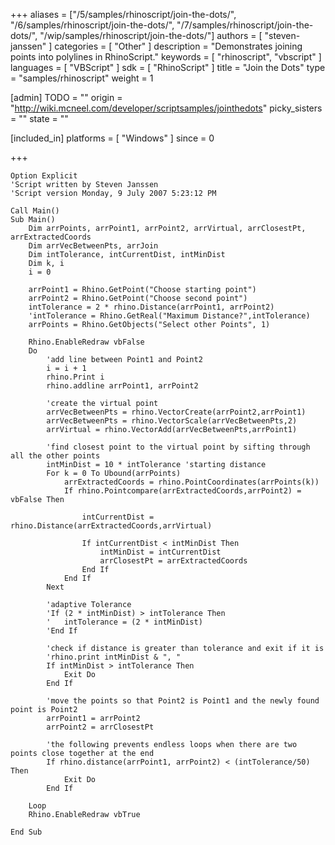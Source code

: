 +++
aliases = ["/5/samples/rhinoscript/join-the-dots/", "/6/samples/rhinoscript/join-the-dots/", "/7/samples/rhinoscript/join-the-dots/", "/wip/samples/rhinoscript/join-the-dots/"]
authors = [ "steven-janssen" ]
categories = [ "Other" ]
description = "Demonstrates joining points into polylines in RhinoScript."
keywords = [ "rhinoscript", "vbscript" ]
languages = [ "VBScript" ]
sdk = [ "RhinoScript" ]
title = "Join the Dots"
type = "samples/rhinoscript"
weight = 1

[admin]
TODO = ""
origin = "http://wiki.mcneel.com/developer/scriptsamples/jointhedots"
picky_sisters = ""
state = ""

[included_in]
platforms = [ "Windows" ]
since = 0

+++

```vbnet
Option Explicit
'Script written by Steven Janssen
'Script version Monday, 9 July 2007 5:23:12 PM

Call Main()
Sub Main()
	Dim arrPoints, arrPoint1, arrPoint2, arrVirtual, arrClosestPt, arrExtractedCoords
	Dim arrVecBetweenPts, arrJoin
	Dim intTolerance, intCurrentDist, intMinDist
	Dim k, i
	i = 0

	arrPoint1 = Rhino.GetPoint("Choose starting point")
	arrPoint2 = Rhino.GetPoint("Choose second point")
	intTolerance = 2 * rhino.Distance(arrPoint1, arrPoint2)
	'intTolerance = Rhino.GetReal("Maximum Distance?",intTolerance)
	arrPoints = Rhino.GetObjects("Select other Points", 1)

	Rhino.EnableRedraw vbFalse
	Do
		'add line between Point1 and Point2
		i = i + 1
		rhino.Print i
		rhino.addline arrPoint1, arrPoint2

		'create the virtual point
		arrVecBetweenPts = rhino.VectorCreate(arrPoint2,arrPoint1)
		arrVecBetweenPts = rhino.VectorScale(arrVecBetweenPts,2)
		arrVirtual = rhino.VectorAdd(arrVecBetweenPts,arrPoint1)

		'find closest point to the virtual point by sifting through all the other points
		intMinDist = 10 * intTolerance 'starting distance
		For k = 0 To Ubound(arrPoints)
			arrExtractedCoords = rhino.PointCoordinates(arrPoints(k))
			If rhino.Pointcompare(arrExtractedCoords,arrPoint2) = vbFalse Then

				intCurrentDist = rhino.Distance(arrExtractedCoords,arrVirtual)

				If intCurrentDist < intMinDist Then
					intMinDist = intCurrentDist
					arrClosestPt = arrExtractedCoords
				End If
			End If
		Next

		'adaptive Tolerance
		'If (2 * intMinDist) > intTolerance Then
		'	intTolerance = (2 * intMinDist)
		'End If

		'check if distance is greater than tolerance and exit if it is
		'rhino.print intMinDist & ", "
		If intMinDist > intTolerance Then
			Exit Do
		End If

		'move the points so that Point2 is Point1 and the newly found point is Point2
		arrPoint1 = arrPoint2
		arrPoint2 = arrClosestPt

		'the following prevents endless loops when there are two points close together at the end
		If rhino.distance(arrPoint1, arrPoint2) < (intTolerance/50) Then
			Exit Do
		End If

	Loop
	Rhino.EnableRedraw vbTrue

End Sub
```
